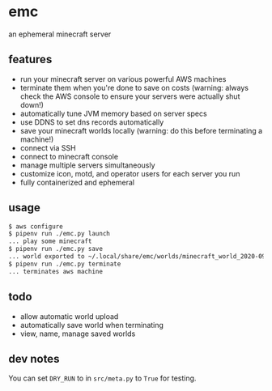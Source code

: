 # emc

an ephemeral minecraft server

## features

- run your minecraft server on various powerful AWS machines
- terminate them when you're done to save on costs (warning: always check the AWS console to ensure your servers were actually shut down!)
- automatically tune JVM memory based on server specs
- use DDNS to set dns records automatically
- save your minecraft worlds locally (warning: do this before terminating a machine!)
- connect via SSH
- connect to minecraft console
- manage multiple servers simultaneously
- customize icon, motd, and operator users for each server you run
- fully containerized and ephemeral

## usage
```sh
$ aws configure
$ pipenv run ./emc.py launch
... play some minecraft
$ pipenv run ./emc.py save
... world exported to ~/.local/share/emc/worlds/minecraft_world_2020-09-20T120000.tar.gz
$ pipenv run ./emc.py terminate
... terminates aws machine
```

## todo

- allow automatic world upload
- automatically save world when terminating
- view, name, manage saved worlds

## dev notes

You can set `DRY_RUN` to in `src/meta.py` to `True` for testing.
